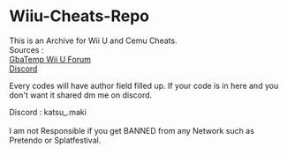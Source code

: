 # Wiiu-Cheats-Repo
This is an Archive for Wii U and Cemu Cheats.\
Sources :\
[GbaTemp Wii U Forum](https://gbatemp.net/threads/post-your-wiiu-cheat-codes-here.395443/)\
[Discord](https://discord.com/)

Every codes will have author field filled up. If your code is in here and you don't want it shared dm me on discord.

Discord : katsu_.maki\
\
I am not Responsible if you get BANNED from any Network such as Pretendo or Splatfestival.
